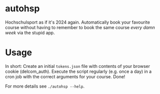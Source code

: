 # autohsp

Hochschulsport as if it's 2024 again.
Automatically book your favourite course without having to remember to book the same course _every damn week_ via the stupid app. 

# Usage

In short: Create an initial `tokens.json` file with contents of your browser cookie (delcom_auth). Execute the script regularly (e.g. once a day) in a cron job with the correct arguments for your course. Done!

For more details see `./autohsp --help`.
